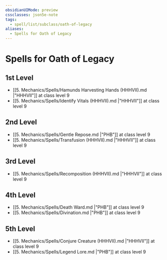 ```yaml
---
obsidianUIMode: preview
cssclasses: json5e-note
tags:
  - spell/list/subclass/oath-of-legacy
aliases:
  - Spells for Oath of Legacy
---
```

# Spells for Oath of Legacy

## 1st Level

- [[5. Mechanics/Spells/Hamunds Harvesting Hands (HHHVII).md \|"HHHVII"]] at class level 9
- [[5. Mechanics/Spells/Identify Vitals (HHHVII).md \|"HHHVII"]] at class level 9

## 2nd Level

- [[5. Mechanics/Spells/Gentle Repose.md \|"PHB"]] at class level 9
- [[5. Mechanics/Spells/Transfusion (HHHVII).md \|"HHHVII"]] at class level 9

## 3rd Level

- [[5. Mechanics/Spells/Recomposition (HHHVII).md \|"HHHVII"]] at class level 9

## 4th Level

- [[5. Mechanics/Spells/Death Ward.md \|"PHB"]] at class level 9
- [[5. Mechanics/Spells/Divination.md \|"PHB"]] at class level 9

## 5th Level

- [[5. Mechanics/Spells/Conjure Creature (HHHVII).md \|"HHHVII"]] at class level 9
- [[5. Mechanics/Spells/Legend Lore.md \|"PHB"]] at class level 9
